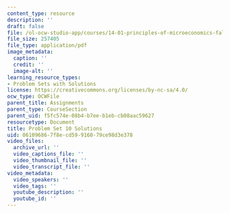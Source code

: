 ```yaml
---
content_type: resource
description: ''
draft: false
file: /ol-ocw-studio-app/courses/14-01-principles-of-microeconomics-fall-2018/061096867f8ecd59916079ce98d3e378_MIT14_01F18_pset10sol.pdf
file_size: 257405
file_type: application/pdf
image_metadata:
  caption: ''
  credit: ''
  image-alt: ''
learning_resource_types:
- Problem Sets with Solutions
license: https://creativecommons.org/licenses/by-nc-sa/4.0/
ocw_type: OCWFile
parent_title: Assignments
parent_type: CourseSection
parent_uid: f5fc574e-08b4-b7ee-b1eb-cb08aac59627
resourcetype: Document
title: Problem Set 10 Solutions
uid: 06109686-7f8e-cd59-9160-79ce98d3e378
video_files:
  archive_url: ''
  video_captions_file: ''
  video_thumbnail_file: ''
  video_transcript_file: ''
video_metadata:
  video_speakers: ''
  video_tags: ''
  youtube_description: ''
  youtube_id: ''
---
```

